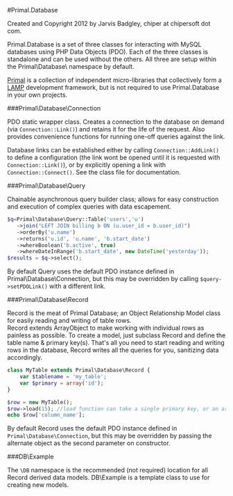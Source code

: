 #Primal.Database

Created and Copyright 2012 by Jarvis Badgley, chiper at chipersoft dot com.

Primal.Database is a set of three classes for interacting with MySQL databases using PHP Data Objects (PDO).  Each of the three classes is standalone and can be used without the others.  All three are setup within the Primal\Database\ namespace by default.

[Primal](http://www.primalphp.com) is a collection of independent micro-libraries that collectively form a [LAMP](http://en.wikipedia.org/wiki/LAMP_\(software_bundle\)) development framework, but is not required to use Primal.Database in your own projects.


###Primal\Database\Connection

PDO static wrapper class.  Creates a connection to the database on demand (via `Connection::Link()`) and retains it for the life of the request.  Also provides convenience functions for running one-off queries against the link.

Database links can be established either by calling `Connection::AddLink()` to define a configuration (the link wont be opened until it is requested with `Connection::Link()`), or by explicitly opening a link with `Connection::Connect()`.  See the class file for documentation.

###Primal\Database\Query

Chainable asynchronous query builder class; allows for easy construction and execution of complex queries with data escapement.

```php
$q=Primal\Database\Query::Table('users','u')
   ->join("LEFT JOIN billing b ON (u.user_id = b.user_id)")
   ->orderBy('u.name')
   ->returns('u.id', 'u.name', 'b.start_date')
   ->whereBoolean('b.active', true)
   ->whereDateInRange('b.start_date', new DateTime('yesterday'));
$results = $q->select();
```

By default Query uses the default PDO instance defined in Primal\Database\Connection, but this may be overridden by calling `$query->setPDOLink()` with a different link.

###Primal\Database\Record

Record is the meat of Primal Database; an Object Relationship Model class for easily reading and writing of table rows.  
Record extends ArrayObject to make working with individual rows as painless as possible. To create a model, just subclass Record and define the table name & primary key(s). That's all you need to start reading and writing rows in the database, Record writes all the queries for you, sanitizing data accordingly.

```php
class MyTable extends Primal\Database\Record {
	var $tablename = 'my_table';
	var $primary = array('id');
}

$row = new MyTable();
$row->load(15); //load function can take a single primary key, or an array of column named values.
echo $row['column_name'];
```

By default Record uses the default PDO instance defined in `Primal\Database\Connection`, but this may be overridden by passing the alternate object as the second parameter on constructor.

###DB\Example

The `\DB` namespace is the recommended (not required) location for all Record derived data models.  DB\Example is a template class to use for creating new models.
